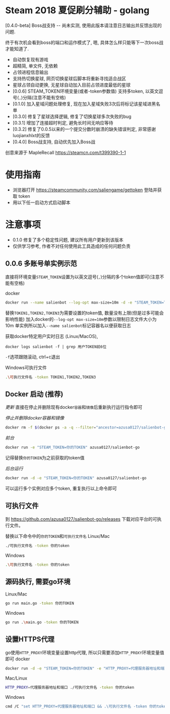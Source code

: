 # Steam 2018 夏促刷分辅助 - golang

[0.4.0-beta] Boss战支持 -- 尚未实测, 使用此版本请注意日志输出并反馈出现的问题.

终于有次机会看到boss的端口和运作模式了, 嗯, 具体怎么样只能等下一次boss战才能知道了.

- 自动恢复现有游戏
- 超精简, 单文件, 无依赖
- 占领进程信息输出
- 支持热切换星球, 网页切换星球后脚本将重新寻找适合战区
- 星球占领自动更换, 无星球自动加入目前占领进度最低的星球
- [0.0.6] STEAM_TOKEN环境变量(或者-token参数值) 支持多token, 以英文逗号(`,`)分隔(注意不能有空格)
- [0.1.0] 加入星域问题处理修复, 现在加入星域失败3次后将标记该星域进黑名单
- [0.3.0] 修复了星球选择逻辑, 修复了切换星球多次失败的bug
- [0.3.1] 增加了连接超时判定, 避免长时间无响应等待
- [0.3.2] 修复了0.0.5以来的一个提交分数时崩溃的缺失错误判定, 非常感谢luojianxhlxt的反馈
- [0.4.0] Boss战支持, 自动优先加入Boss战

创意来源于 MapleRecall https://steamcn.com/t399390-1-1

# 使用指南
- 浏览器打开 https://steamcommunity.com/saliengame/gettoken 登陆并获取 token
- 用以下任一启动方式启动脚本

# 注意事项
- 0.1.0 修复了多个稳定性问题, 建议所有用户更新到该版本
- 仅供学习参考, 作者不对任何使用此工具造成的任何问题负责

## 0.0.6 多账号单实例示范
直接将环境变量`STEAM_TOKEN`设置为以英文逗号(`,`)分隔的多个token值即可(注意不能有空格)

docker
```bash
docker run --name salienbot --log-opt max-size=10m -d -e "STEAM_TOKEN=TOKEN1,TOKEN2,TOKEN3" azusa0127/salienbot-go
```
替换`TOKEN1,TOKEN2,TOKEN3`为需要设置的token值, 数量没有上限(但是过多可能会影响性能)
加入docker的`--log-opt max-size=10m`参数以限制日志文件大小为10m
单实例所以加入`--name salienbot`标记容器名以便获取日志

获取docker特定用户实时日志 (Linux/MacOS),
```
docker logs salienbot -f | grep 用户TOKEN前6位
```
`-f`选项跟随滚动, ctrl+c退出


Windows可执行文件
```bash
.\可执行文件名 -token TOKEN1,TOKEN2,TOKEN3
```

## Docker 启动 (推荐)
*更新*
直接在停止并删除现有docker`容器`和`镜像`后重新执行运行指令即可

*停止并删除docker容器和镜像*
```bash
docker rm -f $(docker ps -a -q --filter="ancestor=azusa0127/salienbot-go") && docker rmi -f azusa0127/salienbot-go
```

*前台*
```bash
docker run -e "STEAM_TOKEN=你的TOKEN" azusa0127/salienbot-go
```
记得替换`你的TOKEN`为之前获取的token值

*后台运行*
```bash
docker run -d -e "STEAM_TOKEN=你的TOKEN" azusa0127/salienbot-go
```
可以运行多个实例对应多个token, 重复执行以上命令即可


## 可执行文件
到 https://github.com/azusa0127/salienbot-go/releases 下载对应平台的可执行文件。

替换以下命令中的`你的TOKEN`和`可执行文件名`
Linux/Mac
```bash
./可执行文件名 -token 你的token
```

Windows
```bash
.\可执行文件名 -token 你的token
```


## 源码执行, 需要go环境
Linux/Mac
```bash
go run main.go -token 你的TOKEN
```

Windows
```bash
go run .\main.go -token 你的TOKEN
```

## 设置HTTPS代理
go使用`HTTP_PROXY`环境变量设置http代理, 所以只需要添加`HTTP_PROXY`环境变量值即可
docker
```bash
docker run -d -e "STEAM_TOKEN=你的TOKEN" -e "HTTP_PROXY=代理服务器地址和端口" azusa0127/salienbot-go
```

Mac/Linux
```bash
HTTP_PROXY=代理服务器地址和端口 ./可执行文件名 -token 你的token
```

Windows
```bash
cmd /C "set HTTP_PROXY=代理服务器地址和端口 && .\可执行文件名 -token 你的token"
```
